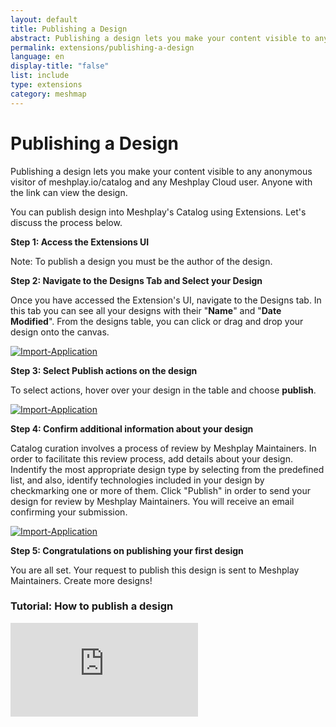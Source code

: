 ```yaml
---
layout: default
title: Publishing a Design
abstract: Publishing a design lets you make your content visible to any anonymous visitor with the link.
permalink: extensions/publishing-a-design
language: en
display-title: "false"
list: include
type: extensions
category: meshmap
---
```


# Publishing a Design

Publishing a design lets you make your content visible to any anonymous visitor of meshplay.io/catalog and any Meshplay Cloud user. Anyone with the link can view the design.

You can publish design into Meshplay's Catalog using Extensions. Let's discuss the process below.

**Step 1: Access the Extensions UI**


Note: To publish a design you must be the author of the design.


**Step 2: Navigate to the Designs Tab and Select your Design**


Once you have accessed the Extension's UI, navigate to the Designs tab. In this tab you can see all your designs with their "<b>Name</b>" and "<b>Date Modified</b>". From the designs table, you can click or drag and drop your design onto the canvas.

<a href="{{ site.baseurl }}/assets/img/meshmap/design.png"><img style="border-radius: 0.5%;" alt="Import-Application" style="width:800px;height:auto;" src="{{ site.baseurl }}/assets/img/meshmap/design.png" /></a>


**Step 3: Select Publish actions on the design**

To select actions, hover over your design in the table and choose <b>publish</b>. 

<a href="{{ site.baseurl }}/assets/img/meshmap/action-publish.png"><img style="border-radius: 0.5%;" alt="Import-Application" style="width:800px;height:auto;" src="{{ site.baseurl }}/assets/img/meshmap/action-publish.png" /></a>


**Step 4: Confirm additional information about your design**

Catalog curation involves a process of review by Meshplay Maintainers. In order to facilitate this review process, add details about your design. Indentify the most appropriate design type by selecting from the predefined list, and also, identify technologies included in your design by checkmarking one or more of them. Click "Publish" in order to send your design for review by Meshplay Maintainers. You will receive an email confirming your submission.

<a href="{{ site.baseurl }}/assets/img/meshmap/publish-modal.png"><img style="border-radius: 0.5%;" alt="Import-Application" style="width:800px;height:auto;" src="{{ site.baseurl }}/assets/img/meshmap/publish-modal.png" /></a>

**Step 5: Congratulations on publishing your first design**

You are all set. Your request to publish this design is sent to Meshplay Maintainers. Create more designs!

### Tutorial: How to publish a design

<div style="max-width: 800px">
  <div class="iframe-container">
    <iframe src="https://www.youtube.com/embed/UCKS4eSB7AY" title="How to Publish Designs using Meshplay Extension" frameborder="0" allow="accelerometer; autoplay; clipboard-write; encrypted-media; gyroscope; picture-in-picture; web-share" allowfullscreen></iframe>
  </div>
</div>